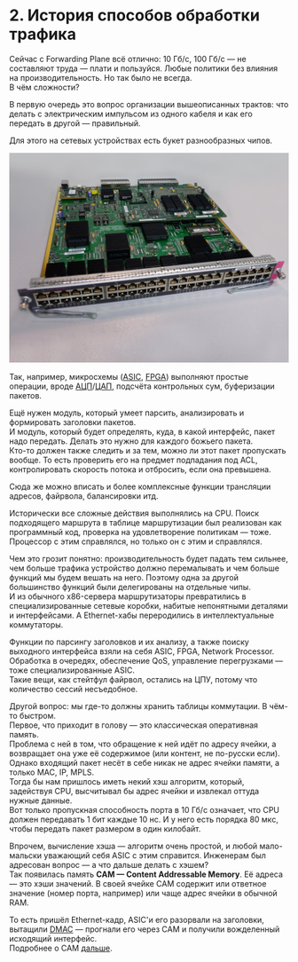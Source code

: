 # 2. История способов обработки трафика

Сейчас с Forwarding Plane всё отлично: 10 Гб/с, 100 Гб/с — не составляют труда — плати и пользуйся. Любые политики без влияния на производительность. Но так было не всегда.  
В чём сложности?

В первую очередь это вопрос организации вышеописанных трактов: что делать с электрическим импульсом из одного кабеля и как его передать в другой — правильный.

Для этого на сетевых устройствах есть букет разнообразных чипов.

![Это пример интерфейсной платы Cisco](../../.gitbook/assets/image-170.png)

Так, например, микросхемы \([ASIC](http://linkmeup.ru/blog/312.html#ASIC), [FPGA](http://linkmeup.ru/blog/312.html#FPGA)\) выполняют простые операции, вроде [АЦП](http://lookmeup.linkmeup.ru/#term573)/[ЦАП](http://lookmeup.linkmeup.ru/#term572), подсчёта контрольных сум, буферизации пакетов.

Ещё нужен модуль, который умеет парсить, анализировать и формировать заголовки пакетов.  
И модуль, который будет определять, куда, в какой интерфейс, пакет надо передать. Делать это нужно для каждого божьего пакета.  
Кто-то должен также следить и за тем, можно ли этот пакет пропускать вообще. То есть проверить его на предмет подпадания под ACL, контролировать скорость потока и отбросить, если она превышена.

Сюда же можно вписать и более комплексные функции трансляции адресов, файрвола, балансировки итд.

Исторически все сложные действия выполнялись на CPU. Поиск подходящего маршрута в таблице маршрутизации был реализован как программный код, проверка на удовлетворение политикам — тоже. Процессор с этим справлялся, но только он с этим и справлялся.

Чем это грозит понятно: производительность будет падать тем сильнее, чем больше трафика устройство должно перемалывать и чем больше функций мы будем вешать на него. Поэтому одна за другой большинство функций были делегированы на отдельные чипы.  
И из обычного x86-сервера маршрутизаторы превратились в специализированные сетевые коробки, набитые непонятными деталями и интерфейсами. А Ethernet-хабы переродились в интеллектуальные коммутаторы.

Функции по парсингу заголовков и их анализу, а также поиску выходного интерфейса взяли на себя ASIC, FPGA, Network Processor.  
Обработка в очередях, обеспечение QoS, управление перегрузками — тоже специализированные ASIC.  
Такие вещи, как стейтфул файрвол, остались на ЦПУ, потому что количество сессий несъедобное.

Другой вопрос: мы где-то должны хранить таблицы коммутации. В чём-то быстром.  
Первое, что приходит в голову — это классическая оперативная память.  
Проблема с ней в том, что обращение к ней идёт по адресу ячейки, а возвращает она уже её содержимое \(или контент, не по-русски если\).  
Однако входящий пакет несёт в себе никак не адрес ячейки памяти, а только MAC, IP, MPLS.  
Тогда бы нам пришлось иметь некий хэш алгоритм, который, задействуя CPU, высчитывал бы адрес ячейки и извлекал оттуда нужные данные.  
Вот только пропускная способность порта в 10 Гб/с означает, что CPU должен передавать 1 бит каждые 10 нс. И у него есть порядка 80 мкс, чтобы передать пакет размером в один килобайт.

Впрочем, вычисление хэша — алгоритм очень простой, и любой мало-мальски уважающий себя ASIC с этим справится. Инженерам был адресован вопрос — а что дальше делать с хэшем?  
Так появилась память **CAM — Content Addressable Memory**. Её адреса — это хэши значений. В своей ячейке CAM содержит или ответное значение \(номер порта, например\) или чаще адрес ячейки в обычной RAM.

То есть пришёл Ethernet-кадр, ASIC'и его разорвали на заголовки, вытащили [DMAC](http://lookmeup.linkmeup.ru/#term606) — прогнали его через CAM и получили вожделенный исходящий интерфейс.  
Подробнее о CAM [дальше](https://github.com/eucariot/SDSM/tree/1d5f03278435529d2eac1288795e66939d0e8cc7/14.-packet-life/4.-tipov-chipov/cam-content-addressable-memory.md).
